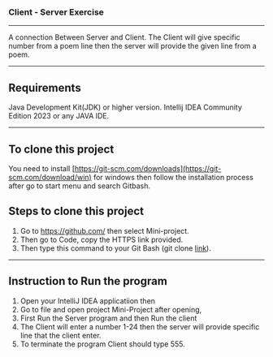### Client - Server Exercise
_____________________________________________
A connection Between Server and Client. The Client will give specific number from a poem line then the server will provide the given line from a poem.
_____________________________________________
## Requirements
Java Development Kit(JDK) or higher version.
Intellij IDEA Community Edition 2023 or any JAVA IDE.
_____________________________________________
## To clone this project
You need to install [https://git-scm.com/downloads](https://git-scm.com/download/win) for windows
then follow the installation process after go to start menu and search Gitbash.
## Steps to clone this project
1. Go to https://github.com/ then select Mini-project.
2. Then go to Code, copy the HTTPS link provided.
3. Then type this command to your Git Bash (git clone [link](https://github.com/biendeguzman/Mini-Project.git)).
_____________________________________________
## Instruction to Run the program
1. Open your IntelliJ IDEA applicatiion then
2. Go to file and open project Mini-Project after opening,
3. First Run the Server program and then Run the client
4. The Client will enter a number 1-24 then the server will provide specific line that the client enter.
5. To terminate the program Client should type 555.
